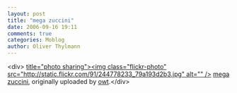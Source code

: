 ```yaml
---
layout: post
title: "mega zuccini"
date: 2006-09-16 19:11
comments: true
categories: Moblog
author: Oliver Thylmann
---
```



&lt;div&gt;	[ title=&quot;photo sharing&quot;&gt;&lt;img class=&quot;flickr-photo&quot; src=&quot;http://static.flickr.com/91/244778233_79a193d2b3.jpg&quot; alt=&quot;&quot; /&gt;](http://www.flickr.com/photos/oliver/244778233/)	[mega zuccini](http://www.flickr.com/photos/oliver/244778233/), originally uploaded by [owt](http://www.flickr.com/people/oliver/).&lt;/div&gt;					



